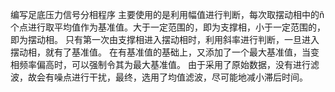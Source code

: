 编写足底压力信号分相程序
主要使用的是利用幅值进行判断，每次取摆动相中的ñ个点进行取平均值作为基准值。大于一定范围的，即为支撑相，小于一定范围的，即为摆动相。
只有第一次由支撑相进入摆动相时，利用斜率进行判断，一旦进入摆动相，就有了基准值。
在有基准值的基础上，又添加了一个最大基准值，当变相频率偏高时，可以强制令其为最大基准值。
由于采用了原始数据，没有进行滤波，故会有噪点进行干扰，最终，选用了均值滤波，尽可能地减小滞后时间。
